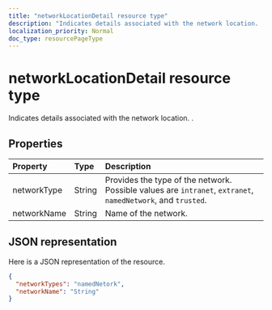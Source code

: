 ```yaml
---
title: "networkLocationDetail resource type"
description: "Indicates details associated with the network location. ."
localization_priority: Normal
doc_type: resourcePageType
---
```


# networkLocationDetail resource type
Indicates details associated with the network location. .



## Properties
| Property	   | Type	|Description|
|:---------------|:--------|:----------|
|networkType|String|Provides the type of the network. Possible values are `intranet`, `extranet`, `namedNetwork`, and `trusted`.|
|networkName|String|Name of the network.|


## JSON representation

Here is a JSON representation of the resource.

<!-- {
  "blockType": "resource",
  "optionalProperties": [

  ],
  "@odata.type": "microsoft.graph.deviceDetail"
}-->

```json
{
  "networkTypes": "namedNetork",
  "networkName": "String"
}

```

<!-- uuid: 8fcb5dbc-d5aa-4681-8e31-b001d5168d79
2015-10-25 14:57:30 UTC -->
<!-- {
  "type": "#page.annotation",
  "description": "deviceDetail resource",
  "keywords": "",
  "section": "documentation",
  "tocPath": ""
}-->
